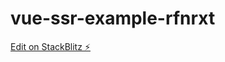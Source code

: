 # vue-ssr-example-rfnrxt

[Edit on StackBlitz ⚡️](https://stackblitz.com/edit/vue-ssr-example-rfnrxt)
